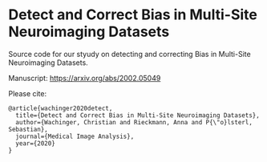 # Detect and Correct Bias in Multi-Site Neuroimaging Datasets


Source code for our styudy on detecting and correcting Bias in Multi-Site Neuroimaging Datasets. 

Manuscript: https://arxiv.org/abs/2002.05049

Please cite: 
```
@article{wachinger2020detect,
  title={Detect and Correct Bias in Multi-Site Neuroimaging Datasets},
  author={Wachinger, Christian and Rieckmann, Anna and P{\"o}lsterl, Sebastian},
  journal={Medical Image Analysis},
  year={2020}
}
```
